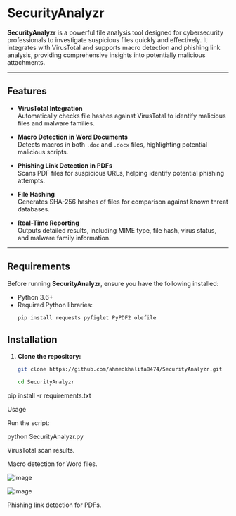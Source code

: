 # SecurityAnalyzr  

**SecurityAnalyzr** is a powerful file analysis tool designed for cybersecurity professionals to investigate suspicious files quickly and effectively. It integrates with VirusTotal and supports macro detection and phishing link analysis, providing comprehensive insights into potentially malicious attachments.

---

## **Features**
- **VirusTotal Integration**  
  Automatically checks file hashes against VirusTotal to identify malicious files and malware families.  

- **Macro Detection in Word Documents**  
  Detects macros in both `.doc` and `.docx` files, highlighting potential malicious scripts.  

- **Phishing Link Detection in PDFs**  
  Scans PDF files for suspicious URLs, helping identify potential phishing attempts.  

- **File Hashing**  
  Generates SHA-256 hashes of files for comparison against known threat databases.  

- **Real-Time Reporting**  
  Outputs detailed results, including MIME type, file hash, virus status, and malware family information.  

---

## **Requirements**
Before running **SecurityAnalyzr**, ensure you have the following installed:  
- Python 3.6+  
- Required Python libraries:  
  ```bash
  pip install requests pyfiglet PyPDF2 olefile


## **Installation**

1. **Clone the repository:**
   ```bash
   git clone https://github.com/ahmedkhalifa8474/SecurityAnalyzr.git

   cd SecurityAnalyzr

pip install -r requirements.txt

Usage

Run the script:

python SecurityAnalyzr.py

VirusTotal scan results.

Macro detection for Word files.

![image](https://github.com/user-attachments/assets/399b9208-405a-4025-aabf-72d087bb95aa)

![image](https://github.com/user-attachments/assets/ff0845cd-48c7-4560-a038-8193468d47e1)



Phishing link detection for PDFs.
